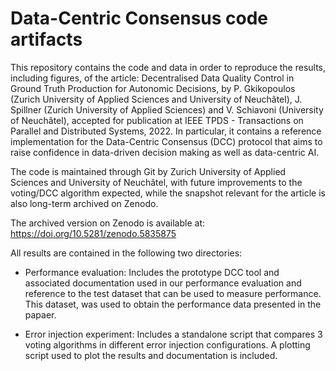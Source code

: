 # Data-Centric Consensus code artifacts

This repository contains the code and data in order to reproduce the results, including figures, of the article: Decentralised Data Quality Control in Ground Truth Production for Autonomic Decisions, by P. Gkikopoulos (Zurich University of Applied Sciences and University of Neuchâtel), J. Spillner (Zurich University of Applied Sciences) and V. Schiavoni (University of Neuchâtel), accepted for publication at IEEE TPDS - Transactions on Parallel and Distributed Systems, 2022. In particular, it contains a reference implementation for the Data-Centric Consensus (DCC) protocol that aims to raise confidence in data-driven decision making as well as data-centric AI.

The code is maintained through Git by Zurich University of Applied Sciences and University of Neuchâtel, with future improvements to the voting/DCC algorithm expected, while the snapshot relevant for the article is also long-term archived on Zenodo.

The archived version on Zenodo is available at: https://doi.org/10.5281/zenodo.5835875

All results are contained in the following two directories:

- Performance evaluation: Includes the prototype DCC tool and associated documentation used in our performance evaluation and reference to the test dataset that can be used to measure performance. This dataset, was used to obtain the performance data presented in the papaer.

- Error injection experiment: Includes a standalone script that compares 3 voting algorithms in different error injection configurations. A plotting script used to plot the results and documentation is included.
